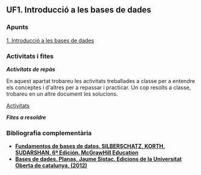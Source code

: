 ## UF1. Introducció a les bases de dades

### Apunts

[1. Introducció a les bases de dades](https://docs.google.com/document/d/144xJZkHi7V6KAhTuBCmuZM3n-rPvU15Rg6z4A853g9o/edit?usp=sharing)

### Activitats i fites

**_Activitats de repàs_**

En aquest apartat trobareu les activitats treballades a classe per a entendre els conceptes i d'altres per a repassar i practicar. Un cop resolts a classe, trobareu en un altre document les solucions.

[Activitats]([Activitats](https://docs.google.com/document/d/1Dt3Axj2Khk7vZLJu6NXPH2ityS9nIi4oU1hZ3CgkOZI/edit?usp=sharing))

**_Fites a resoldre_**


### Bibliografia complementària

- [**Fundamentos de bases de datos. SILBERSCHATZ, KORTH, SUDARSHAN. 6ª Edición. McGrawHill Education**](https://www.casadellibro.com/libro-fundamentos-de-bases-de-datos/9788448190330/2303933)
- [**Bases de dades. Planas, Jaume Sistac. Edicions de la Universitat Oberta de catalunya, (2012)**](https://www.editorialuoc.cat/bases-de-dades)
